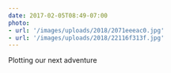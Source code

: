 ```yaml
---
date: 2017-02-05T08:49-07:00
photo:
- url: '/images/uploads/2018/2071eeeac0.jpg'
- url: '/images/uploads/2018/22116f313f.jpg'
---
```

Plotting our next adventure
